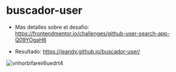# buscador-user

- Mas detalles sobre el desafio:
https://frontendmentor.io/challenges/github-user-search-app-Q09YOgaH6

- Resultado:
https://jeandv.github.io/buscador-user/

![vnhorbifareii6uedrt4](https://user-images.githubusercontent.com/90219458/153733566-8c367b36-7f3c-494d-a93a-c52f8eb64b1c.jpg)
